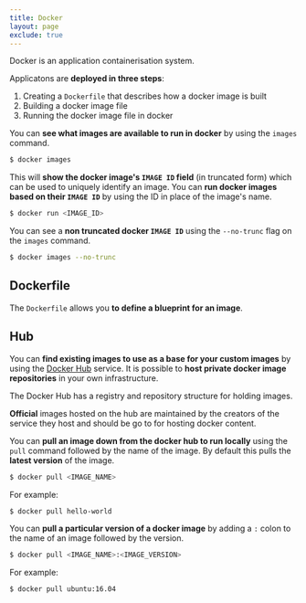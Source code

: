 ```yaml
---
title: Docker
layout: page
exclude: true
---
```


Docker is an application containerisation system.

Applicatons are **deployed in three steps**:

 1. Creating a `Dockerfile` that describes how a docker image is built
 2. Building a docker image file
 3. Running the docker image file in docker

You can **see what images are available to run in docker** by using the `images` command.
```bash
$ docker images
```

This will **show the docker image's `IMAGE ID` field** (in truncated form) which can be used to uniquely identify an image. You can **run docker images based on their `IMAGE ID`** by using the ID in place of the image's name.
```bash
$ docker run <IMAGE_ID>
```

You can see a **non truncated docker `IMAGE ID`** using the `--no-trunc` flag on the `images` command.
```bash
$ docker images --no-trunc
```

## Dockerfile

The `Dockerfile` allows you **to define a blueprint for an image**.


## Hub

You can **find existing images to use as a base for your custom images** by using the [Docker Hub](https://hub.docker.com/) service. It is possible to **host private docker image repositories** in your own infrastructure.

The Docker Hub has a registry and repository structure for holding images.

**Official** images hosted on the hub are maintained by the creators of the service they host and should be go to for hosting docker content.

You can **pull an image down from the docker hub to run locally** using the `pull` command followed by the name of the image. By default this pulls the **latest version** of the image.
```bash
$ docker pull <IMAGE_NAME>
```

For example:
```bash
$ docker pull hello-world
```

You can **pull a particular version of a docker image** by adding a `:` colon to the name of an image followed by the version.
```bash
$ docker pull <IMAGE_NAME>:<IMAGE_VERSION>
```

For example:
```bash
$ docker pull ubuntu:16.04
```
<!--stackedit_data:
eyJoaXN0b3J5IjpbOTA4OTYzNjM3LDE4MDYyNzYwNTYsMjAwMj
gxODQwNiwtMTgyNTA2NDQ5NCwxNDc5MDc3NTA2LDE1OTAxMjI5
NjMsLTE3Mjk0Njk5NTIsMzY2OTAwNjc5LDQwNDI5NjMwNSwtOD
U3NDM3MDM0XX0=
-->